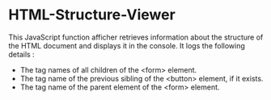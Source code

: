 # HTML-Structure-Viewer
This JavaScript function afficher retrieves information about the structure of the HTML document and displays it in the console. It logs the following details : 
- The tag names of all children of the &lt;form> element.
- The tag name of the previous sibling of the &lt;button> element, if it exists.
- The tag name of the parent element of the &lt;form> element.

